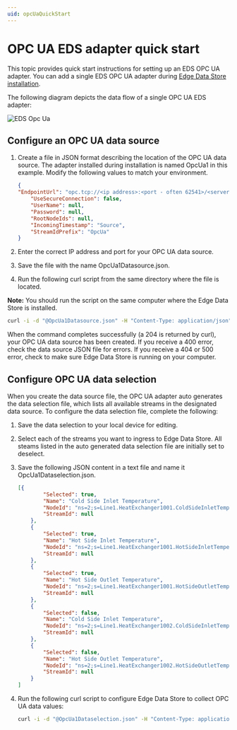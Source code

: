 ```yaml
---
uid: opcUaQuickStart
---
```


# OPC UA EDS adapter quick start

This topic provides quick start instructions for setting up an EDS OPC UA adapter. You can add a single EDS OPC UA adapter during [Edge Data Store installation](xref:InstallEdgeDataStore).  

The following diagram depicts the data flow of a single OPC UA EDS adapter:

![EDS Opc Ua](https://osisoft.github.io/Edge-Data-Store-Docs/V1/images/EDSOpcUA.jpg "EDS Opc Ua")

## Configure an OPC UA data source

1. Create a file in JSON format describing the location of the OPC UA data source. The adapter installed during installation is named OpcUa1 in this example. Modify the following values to match your environment.

   ```json
   {
   "EndpointUrl": "opc.tcp://<ip address>:<port - often 62541>/<server path>",
       "UseSecureConnection": false,
       "UserName": null,
       "Password": null,
       "RootNodeIds": null,
       "IncomingTimestamp": "Source",
       "StreamIdPrefix": "OpcUa"
   }
   ```

2. Enter the correct IP address and port for your OPC UA data source.
3. Save the file with the name OpcUa1Datasource.json.
4. Run the following curl script from the same directory where the file is located. 

**Note:** You should run the script on the same computer where the Edge Data Store is installed.

```bash
curl -i -d "@OpcUa1Datasource.json" -H "Content-Type: application/json" -X PUT http://localhost:5590/api/v1/configuration/OpcUa1/Datasource
```

When the command completes successfully (a 204 is returned by curl), your OPC UA data source has been created. If you receive a 400 error, check the data source JSON file for errors. If you receive a 404 or 500 error, check to make sure Edge Data Store is running on your computer.

## Configure OPC UA data selection

When you create the data source file, the OPC UA adapter auto generates the data selection file, which lists all available streams in the designated data source.  To configure the data selection file, complete the following:

1. Save the data selection to your local device for editing.
2. Select each of the streams you want to ingress to Edge Data Store. All steams listed in the auto generated data selection file are initially set to deselect.
3. Save the following JSON content in a text file and name it OpcUa1Dataselection.json.

   ```json
   [{
           "Selected": true,
           "Name": "Cold Side Inlet Temperature",
           "NodeId": "ns=2;s=Line1.HeatExchanger1001.ColdSideInletTemperature",
           "StreamId": null
       },
       {
           "Selected": true,
           "Name": "Hot Side Inlet Temperature",
           "NodeId": "ns=2;s=Line1.HeatExchanger1001.HotSideInletTemperature",
           "StreamId": null
       },
       {
           "Selected": true,
           "Name": "Hot Side Outlet Temperature",
           "NodeId": "ns=2;s=Line1.HeatExchanger1001.HotSideOutletTemperature",
           "StreamId": null
       },
       {
           "Selected": false,
           "Name": "Cold Side Inlet Temperature",
           "NodeId": "ns=2;s=Line1.HeatExchanger1002.ColdSideInletTemperature",
           "StreamId": null
       },
       {
           "Selected": false,
           "Name": "Hot Side Outlet Temperature",
           "NodeId": "ns=2;s=Line1.HeatExchanger1002.HotSideOutletTemperature",
           "StreamId": null
       }
   ]
   ```
   
4. Run the following curl script to configure Edge Data Store to collect OPC UA data values:

   ```bash
   curl -i -d "@OpcUa1Dataselection.json" -H "Content-Type: application/json" -X PUT http://localhost:5590/api/v1/configuration/OpcUa1/Dataselection
   ```
